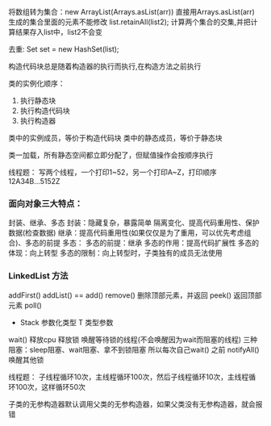 将数组转为集合：new ArrayList(Arrays.asList(arr))
直接用Arrays.asList(arr) 生成的集合里面的元素不能修改
list.retainAll(list2); 计算两个集合的交集,并把计算结果存入list中，list2不会变

去重:
Set set = new HashSet(list);

构造代码块总是随着构造器的执行而执行,在构造方法之前执行

类的实例化顺序：
1. 执行静态块
2. 执行构造代码块
3. 执行构造器

类中的实例成员，等价于构造代码块
类中的静态成员，等价于静态块

类一加载，所有静态空间都立即分配了，但赋值操作会按顺序执行

线程题：
写两个线程，一个打印1~52，另一个打印A~Z，打印顺序12A34B...5152Z


### 面向对象三大特点：
封装、继承、多态
封装：隐藏复杂，暴露简单  隔离变化、提高代码重用性、保护数据(检查数据)
继承：提高代码重用性(如果仅仅是为了重用，可以优先考虑组合)、多态的前提
多态：
    多态的前提：继承
    多态的作用：提高代码扩展性
    多态的体现：向上转型
    多态的限制：向上转型时，子类独有的成员无法使用

### LinkedList 方法
addFirst()
addList() == add()
remove() 删除顶部元素，并返回
peek()   返回顶部元素
poll()

- Stack<T> 参数化类型
T 类型参数

wait() 释放cpu 释放锁 唤醒等待锁的线程(不会唤醒因为wait而阻塞的线程)
三种阻塞：sleep阻塞、wait阻塞、拿不到锁阻塞
所以每次自己wait() 之前 notifyAll() 唤醒其他锁

线程题：
    子线程循环10次，主线程循环100次，然后子线程循环10次，主线程循环100次，这样循环50次

子类的无参构造器默认调用父类的无参构造器，如果父类没有无参构造器，就会报错